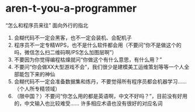 # aren-t-you-a-programmer

“怎么和程序员来往” 面向外行的指北

1. 会糊代码不一定会黑客，也不一定会装机、会配机子
2. 程序员不一定专精WPS，也不是什么软件都会用（不要问“你不是做这个的吗，微信怎么扫二维码啊/PS怎么加图层啊”）
3. 不要因为你觉得编程枯燥就问“你做这个有什么意思，有什么用？”
4. 不要问“你会做XX大型游戏不会”，我们很少是建模美工运维策划等等一个人全部能包下来的神仙
5. 会糊代码不一定会准备数据集和炼丹，不要觉得所有程序员都会机器学习……（个人所专精领域）
6. （限中国？）不要问“你怎么用的都是英语啊，中文不好吗？”，目前没有好用的，中文输入也比较难受…… 许多相应术语也没有很好的对应名词
